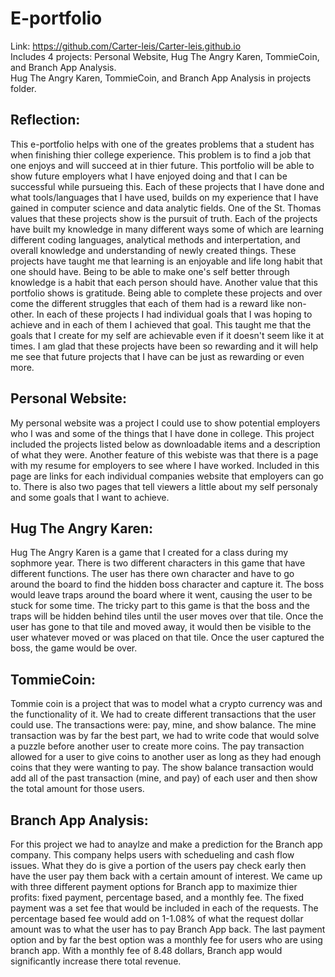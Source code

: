 # E-portfolio<br />

Link: https://github.com/Carter-leis/Carter-leis.github.io <br />
Includes 4 projects: Personal Website, Hug The Angry Karen, TommieCoin, and Branch App Analysis.<br />
Hug The Angry Karen, TommieCoin, and Branch App Analysis in projects folder.

## Reflection:<br />
  This e-portfolio helps with one of the greates problems that a student has when finishing thier college experience. This problem is to find a job that one enjoys and will succeed at in thier future. This portfolio will be able to show future employers what I have enjoyed doing and that I can be successful while pursueing this. Each of these projects that I have done and what tools/languages that I have used, builds on my experience that I have gained in computer science and data analytic fields. One of the St. Thomas values that these projects show is the pursuit of truth. Each of the projects have built my knowledge in many different ways some of which are learning different coding languages, analytical methods and interpertation, and overall knowledge and understanding of newly created things. These projects have taught me that learning is an enjoyable and life long habit that one should have. Being to be able to make one's self better through knowledge is a habit that each person should have. Another value that this portfolio shows is gratitude. Being able to complete these projects and over come the different struggles that each of them had is a reward like non-other. In each of these projects I had individual goals that I was hoping to achieve and in each of them I achieved that goal. This taught me that the goals that I create for my self are achievable even if it doesn't seem like it at times. I am glad that these projects have been so rewarding and it will help me see that future projects that I have can be just as rewarding or even more.
  
## Personal Website:<br />
  My personal website was a project I could use to show potential employers who I was and some of the things that I have done in college. This project included the projects listed below as downloadable items and a description of what they were. Another feature of this webiste was that there is a page with my resume for employers to see where I have worked. Included in this page are links for each individual companies website that employers can go to. There is also two pages that tell viewers a little about my self personaly and some goals that I want to achieve.

## Hug The Angry Karen:<br />
  Hug The Angry Karen is a game that I created for a class during my sophmore year. There is two different characters in this game that have different functions. The user has there own character and have to go around the board to find the hidden boss character and capture it. The boss would leave traps around the board where it went, causing the user to be stuck for some time. The tricky part to this game is that the boss and the traps will be hidden behind tiles until the user moves over that tile. Once the user has gone to that tile and moved away, it would then be visible to the user whatever moved or was placed on that tile. Once the user captured the boss, the game would be over.

## TommieCoin:<br />
  Tommie coin is a project that was to model what a crypto currency was and the functionality of it. We had to create different transactions that the user could use. The transactions were: pay, mine, and show balance. The mine transaction was by far the best part, we had to write code that would solve a puzzle before another user to create more coins. The pay transaction allowed for a user to give coins to another user as long as they had enough coins that they were wanting to pay. The show balance transaction would add all of the past transaction (mine, and pay) of each user and then show the total amount for those users.
  
## Branch App Analysis:<br />
  For this project we had to anaylze and make a prediction for the Branch app company. This company helps users with schedueling and cash flow issues. What they do is give a portion of the users pay check early then have the user pay them back with a certain amount of interest. We came up with three different payment options for Branch app to maximize thier profits: fixed payment, percentage based, and a monthly fee. The fixed payment was a set fee that would be included in each of the requests. The percentage based fee would add on 1-1.08% of what the request dollar amount was to what the user has to pay Branch App back. The last payment option and by far the best option was a monthly fee for users who are using branch app. With a monthly fee of 8.48 dollars, Branch app would significantly increase there total revenue.

